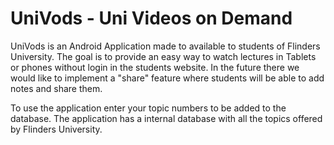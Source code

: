 UniVods - Uni Videos on Demand
==============================

UniVods is an Android Application made to available to students of Flinders University. The goal is to provide an easy way to watch lectures in Tablets or phones without login in the students website. In the future there we would like to implement a "share" feature where students will be able to add notes and share them.

To use the application enter your topic numbers to be added to the database. The application has a internal database with all the topics offered by Flinders University.
